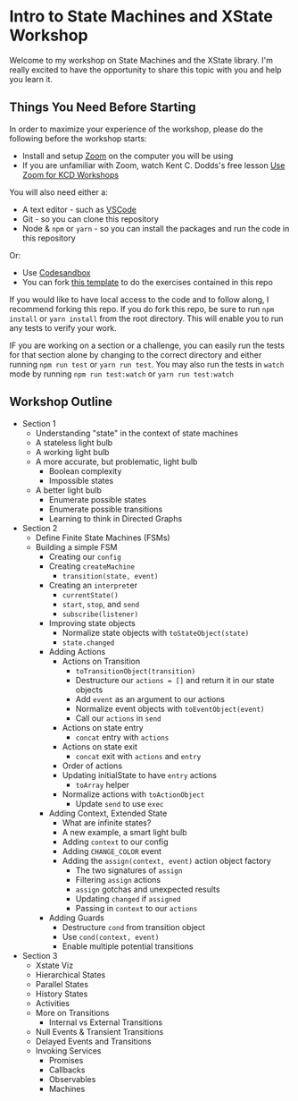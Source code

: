 # Intro to State Machines and XState Workshop

Welcome to my workshop on State Machines and the XState library. I'm really excited to have the opportunity to share this topic with you and help you learn it.

## Things You Need Before Starting

In order to maximize your experience of the workshop, please do the following before the workshop starts:

- Install and setup [Zoom](https://zoom.us) on the computer you will be using
- If you are unfamiliar with Zoom, watch Kent C. Dodds's free lesson [Use Zoom for KCD Workshops](https://egghead.io/lessons/egghead-use-zoom-for-kcd-workshops)

You will also need either a:

- A text editor - such as [VSCode](https://code.visualstudio.com/)
- Git - so you can clone this repository
- Node & `npm` or `yarn` - so you can install the packages and run the code in this repository

Or:

- Use [Codesandbox](https://codesandbox.io)
- You can fork [this template](https://codesandbox.io/s/xstate-template-9cerx) to do the exercises contained in this repo

If you would like to have local access to the code and to follow along, I recommend forking this repo. If you do fork this repo, be sure to run `npm install` or `yarn install` from the root directory. This will enable you to run any tests to verify your work.

IF you are working on a section or a challenge, you can easily run the tests for that section alone by changing to the correct directory and either running `npm run test` or `yarn run test`. You may also run the tests in `watch` mode by running `npm run test:watch` or `yarn run test:watch`

## Workshop Outline

- Section 1
  - Understanding "state" in the context of state machines
  - A stateless light bulb
  - A working light bulb
  - A more accurate, but problematic, light bulb
    - Boolean complexity
    - Impossible states
  - A better light bulb
    - Enumerate possible states
    - Enumerate possible transitions
    - Learning to think in Directed Graphs
- Section 2
  - Define Finite State Machines (FSMs)
  - Building a simple FSM
    - Creating our `config`
    - Creating `createMachine`
      - `transition(state, event)`
    - Creating an `interpret`er
      - `currentState()`
      - `start`, `stop`, and `send`
      - `subscribe(listener)`
    - Improving state objects
      - Normalize state objects with `toStateObject(state)`
      - `state.changed`
    - Adding Actions
      - Actions on Transition
        - `toTransitionObject(transition)`
        - Destructure our `actions = []` and return it in our state objects
        - Add `event` as an argument to our actions
        - Normalize event objects with `toEventObject(event)`
        - Call our `actions` in `send`
      - Actions on state entry
        - `concat` entry with `actions`
      - Actions on state exit
        - `concat` exit with `actions` and `entry`
      - Order of actions
      - Updating initialState to have `entry` actions
        - `toArray` helper
      - Normalize actions with `toActionObject`
        - Update `send` to use `exec`
    - Adding Context, Extended State
      - What are infinite states?
      - A new example, a smart light bulb
      - Adding `context` to our config
      - Adding `CHANGE_COLOR` event
      - Adding the `assign(context, event)` action object factory
        - The two signatures of `assign`
        - Filtering `assign` actions
        - `assign` gotchas and unexpected results
        - Updating `changed` if `assigned`
        - Passing in `context` to our `actions`
    - Adding Guards
      - Destructure `cond` from transition object
      - Use `cond(context, event)`
      - Enable multiple potential transitions
- Section 3
  - Xstate Viz
  - Hierarchical States
  - Parallel States
  - History States
  - Activities
  - More on Transitions
    - Internal vs External Transitions
  - Null Events & Transient Transitions
  - Delayed Events and Transitions
  - Invoking Services
    - Promises
    - Callbacks
    - Observables
    - Machines
